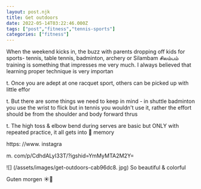 ```yaml
---
layout: post.njk
title: Get outdoors
date: 2022-05-14T03:22:46.000Z
tags: ["post","fitness","tennis-sports"]
categories: ["fitness"]
---
```


When the weekend kicks in, the buzz with parents dropping off kids for sports- tennis, table tennis, badminton, archery or Silambam சிலம்பம் training is something that impresses me very much. I always believed that learning proper technique is very importan

t. Once you are adept at one racquet sport, others can be picked up with little effor

t. But there are some things we need to keep in mind - in shuttle badminton you use the wrist to flick but in tennis you wouldn't use it, rather the effort should be from the shoulder and body forward thrus

t. The high toss & elbow bend during serves are basic but ONLY with repeated practice, it all gets into 💪 memory

https: //www. instagra

m. com/p/CdhdALyI33T/?igshid=YmMyMTA2M2Y=

![] (/assets/images/get-outdoors-cab96dc8. jpg) So beautiful & colorful

Guten morgen ☀️🌻
